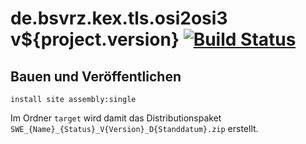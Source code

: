 de.bsvrz.kex.tls.osi2osi3 v${project.version} [![Build Status](https://travis-ci.org/datenverteiler/de.bsvrz.kex.tls.osi2osi3.svg?branch=develop)](https://travis-ci.org/datenverteiler/de.bsvrz.kex.tls.osi2osi3)
=================================


Bauen und Veröffentlichen
-------------------------

    install site assembly:single

Im Ordner `target` wird damit das Distributionspaket
`SWE_{Name}_{Status}_V{Version}_D{Standdatum}.zip` erstellt.
